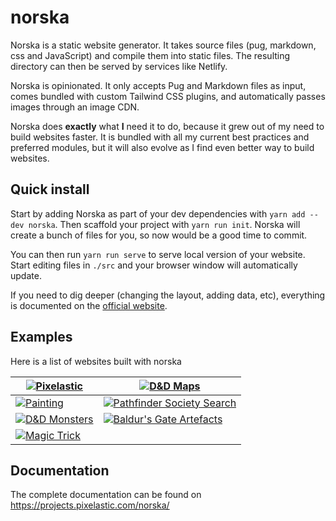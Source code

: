 <!--
  This page was automatically generated by aberlaas readme.
  DO NOT EDIT IT MANUALLY.
-->

# norska

Norska is a static website generator. It takes source files (pug, markdown, css
and JavaScript) and compile them into static files. The resulting directory can
then be served by services like Netlify.

Norska is opinionated. It only accepts Pug and Markdown files as input, comes
bundled with custom Tailwind CSS plugins, and automatically passes images
through an image CDN.

Norska does **exactly** what **I** need it to do, because it grew out of my need
to build websites faster. It is bundled with all my current best practices and
preferred modules, but it will also evolve as I find even better way to build
websites.

## Quick install

Start by adding Norska as part of your dev dependencies with `yarn add --dev
norska`. Then scaffold your project with `yarn run init`. Norska will create
a bunch of files for you, so now would be a good time to commit.

You can then run `yarn run serve` to serve local version of your website. Start
editing files in `./src` and your browser window will automatically update.

If you need to dig deeper (changing the layout, adding data, etc), everything is
documented on the [official website][1].

## Examples

Here is a list of websites built with norska

| [![Pixelastic][15]][14]  | [![D&D Maps][5]][4]                  |
| ------------------------ | ------------------------------------ |
| [![Painting][17]][16]    | [![Pathfinder Society Search][7]][6] |
| [![D&D Monsters][3]][2]  | [![Baldur's Gate Artefacts][11]][10] |
| [![Magic Trick][13]][12] |                                      |

[1]: https://projects.pixelastic.com/norska/
[2]: https://gamemaster.pixelastic.com/monsters/dnd/
[3]: https://res.cloudinary.com/pixelastic-monsters/image/fetch/f_auto,w_300/https://api.microlink.io/%3Fembed=screenshot.url&meta=false&screenshot=true&url=https%3A%2F%2Fgamemaster.pixelastic.com%2Fmonsters%2Fdnd&waitForTimeout=5000
[4]: https://gamemaster.pixelastic.com/maps/
[5]: https://images.weserv.nl/?url=https%3A%2F%2Fapi.microlink.io%2F%3Fembed%3Dscreenshot.url%26meta%3Dfalse%26screenshot%3Dtrue%26url%3Dhttps%253A%252F%252Fgamemaster.pixelastic.com%252Fmaps%252F%26waitForTimeout%3D5000&af&il&w=300
[6]: https://gamemaster.pixelastic.com/society/
[7]: https://images.weserv.nl/?url=https%3A%2F%2Fapi.microlink.io%2F%3Fembed%3Dscreenshot.url%26meta%3Dfalse%26screenshot%3Dtrue%26url%3Dhttps%253A%252F%252Fgamemaster.pixelastic.com%252Fsociety%252F%26waitForTimeout%3D5000&af&il&w=300
[10]: https://gamemaster.pixelastic.com/artefacts/
[11]: https://res.cloudinary.com/pixelastic-artefacts/image/fetch/f_auto,w_300/https://api.microlink.io/%3Fembed=screenshot.url&meta=false&screenshot=true&url=https%3A%2F%2Fgamemaster.pixelastic.com%2Fartefacts&waitForTimeout=5000
[12]: https://projects.pixelastic.com/magic/
[13]: https://images.weserv.nl/?url=https%3A%2F%2Fapi.microlink.io%2F%3Fembed%3Dscreenshot.url%26meta%3Dfalse%26screenshot%3Dtrue%26url%3Dhttps%253A%252F%252Fprojects.pixelastic.com%252Fmagic%252F%26waitForTimeout%3D5000&af&il&w=300
[14]: https://www.pixelastic.com/
[15]: https://images.weserv.nl/?url=https%3A%2F%2Fapi.microlink.io%2F%3Fembed%3Dscreenshot.url%26meta%3Dfalse%26screenshot%3Dtrue%26url%3Dhttps%253A%252F%252Fpixelastic.com%252F%26waitForTimeout%3D5000&af&il&w=300
[16]: https://painting.pixelastic.com/
[17]: https://images.weserv.nl?url=https%3A%2F%2Fapi.microlink.io%2F%3Fembed%3Dscreenshot.url%26meta%3Dfalse%26screenshot%3Dtrue%26url%3Dhttps%253A%252F%252Fpainting.pixelastic.com%26waitForTimeout%3D5000&af&il&w=300

## Documentation

The complete documentation can be found on https://projects.pixelastic.com/norska/